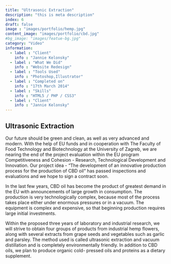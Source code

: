 ```yaml
---
title: "Ultrasonic Extraction"
description: "this is meta description"
index: 6
draft: false
image : "images/portfolio/hemp.jpg"
content_image: "images/portfolio/cbd.jpg"
#bg_image: "images/featue-bg.jpg"
category: "Video"
information:
  - label : "Client"
    info : "Jannie Kelonsky"
  - label : "What We Did"
    info : "Website Redesign"
  - label : "Tools Used"
    info : "Photoshop,Illustrator"
  - label : "Completed on"
    info : "17th March 2014"
  - label : "Skills"
    info : "HTML5 / PHP / CSS3"
  - label : "Client"
    info : "Jannie Kelonsky"
---
```


## Ultrasonic Extraction

Our future should be green and clean, as well as very advanced and modern. With
the help of EU funds and in cooperation with The Faculty of Food Technology and
Biotechnology at the University of Zagreb, we are nearing the end of the project
evaluation within the EU program Competitiveness and Cohesion - Research,
Technological Development and Innovation. Our project idea - “The development of
an innovative production process for the production of CBD oil“ has passed
inspections and evaluations and we hope to sign a contract soon.

In the last few years, CBD oil has become the product of greatest demand in the EU
with announcements of large growth in consumption. The production is very
technologically complex, because most of the process takes place either under
enormous pressures or in a vacuum. The equipment is complex and expensive, so that beginning
production requires large initial investments.

Within the proposed three years of laboratory and industrial research, we will strive to
obtain four groups of products from industrial hemp flowers, along with several
extracts from grape seeds and vegetables such as garlic and parsley. The method
used is called ultrasonic extraction and vacuum distillation and is completely
environmentally friendly. In addition to CBD oils, we plan to produce organic cold-
pressed oils and proteins as a dietary supplement.